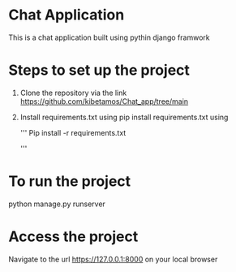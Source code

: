    # Chat Application 
 This is a chat application built using pythin django framwork
 
# Steps to set up the project

1. Clone the repository via the link </br>   https://github.com/kibetamos/Chat_app/tree/main


2. Install requirements.txt using pip install requirements.txt  using 

   '''
      Pip install -r requirements.txt

   '''


# To run the project
python manage.py runserver

# Access the project

Navigate to the url  https://127.0.0.1:8000  on your local browser 

